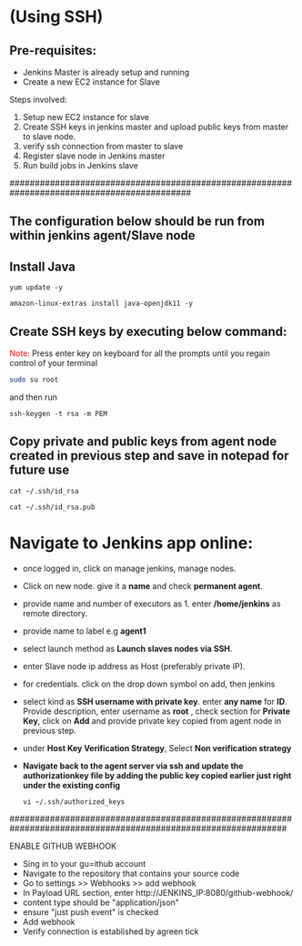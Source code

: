 # (Using SSH)

## Pre-requisites:

- Jenkins Master is already setup and running
- Create a new EC2 instance for Slave

Steps involved:
1. Setup new EC2 instance for slave
2. Create SSH keys in jenkins master and upload public keys from master to slave node.
3. verify ssh connection from master to slave
4. Register slave node in Jenkins master
5. Run build jobs in Jenkins slave

############################################################################################

## The configuration below should be run from within jenkins agent/Slave node

## Install Java
```yum update -y ```

```amazon-linux-extras install java-openjdk11 -y```


## Create SSH keys by executing below command:
<span style="color:red;">Note:</span> Press enter key  on keyboard for all the prompts until you regain control of your terminal

```bash
sudo su root
```
and then run

```ssh-keygen -t rsa -m PEM```

## Copy private and public keys from agent node created in previous step and save in notepad for future use

```cat ~/.ssh/id_rsa```

```cat ~/.ssh/id_rsa.pub```

# Navigate to Jenkins app online:

- once logged in, click on manage jenkins, manage nodes.

- Click on new node. give it a **name** and check **permanent agent**.
- provide name and number of executors as 1. enter **/home/jenkins** as remote directory.
- provide name to label e.g **agent1**
- select launch method as **Launch slaves nodes via SSH**.
- enter Slave node ip address as Host (preferably private IP).

- for credentials. click on the drop down symbol on add, then jenkins 
- select kind as **SSH username with private key**. enter **any name** for **ID**. Provide description, enter username as **root** , check section for **Private Key**, click on **Add** and provide private key copied from agent node in previous step.
- under **Host Key Verification Strategy**, Select **Non verification strategy**
  
- **Navigate back to the agent server via ssh and update the **authorizationkey** file by adding the public key copied earlier just right under the existing config**
  
  ```
  vi ~/.ssh/authorized_keys
  ```

###############################################################################################################

ENABLE GITHUB WEBHOOK

- Sing in to your gu=ithub account
- Navigate to the repository that contains your source code
- Go to settings >> Webhooks >> add webhook
- In Payload URL section, enter http://JENKINS_IP:8080/github-webhook/
- content type should be "application/json"
- ensure "just push event" is checked
- Add webhook
- Verify connection is established by agreen tick







